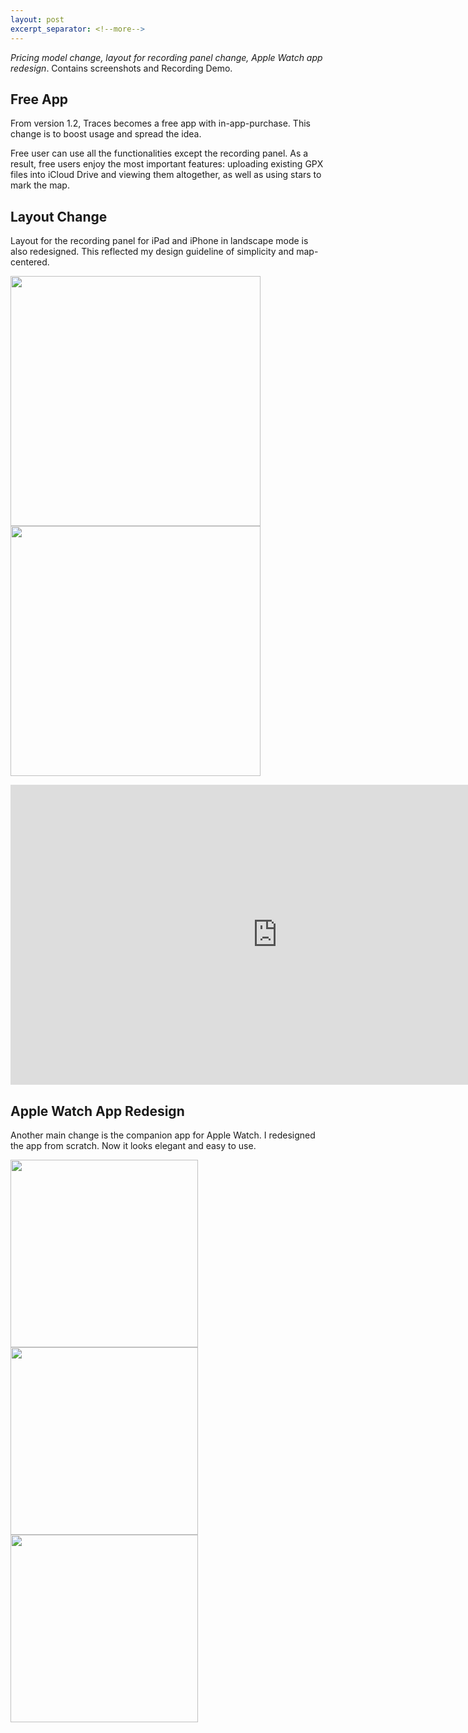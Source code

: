 ```yaml
---
layout: post
excerpt_separator: <!--more-->
---
```


*Pricing model change, layout for recording panel change, Apple Watch app redesign*. Contains screenshots and Recording Demo.

<!--more-->

## Free App

From version 1.2, Traces becomes a free app with in-app-purchase. This change is to boost usage and spread the idea.

Free user can use all the functionalities except the recording panel. As a result, free users enjoy the most important features: uploading existing GPX files into iCloud Drive and viewing them altogether, as well as using stars to mark the map.

## Layout Change

Layout for the recording panel for iPad and iPhone in landscape mode is also redesigned. This reflected my design guideline of simplicity and map-centered.

<a href="{{ site.baseurl }}/content/images/2015/1.png" data-lightbox="roadtrip"><img src="{{ site.baseurl }}/content/images/2015/1.png" width="400" /></a><a href="{{ site.baseurl }}/content/images/2015/2.png" data-lightbox="roadtrip"><img src="{{ site.baseurl }}/content/images/2015/2.png" height="400" /></a>

<iframe src="https://player.vimeo.com/video/148766637?color=ffffff&title=0&byline=0&portrait=0" width="853" height="480" frameborder="0" webkitallowfullscreen mozallowfullscreen allowfullscreen></iframe>

## Apple Watch App Redesign

Another main change is the companion app for Apple Watch. I redesigned the app from scratch. Now it looks elegant and easy to use.

<a href="{{ site.baseurl }}/content/images/2015/3.png" data-lightbox="roadtrip"><img src="{{ site.baseurl }}/content/images/2015/3.png" width="300" /></a>
<a href="{{ site.baseurl }}/content/images/2015/4.png" data-lightbox="roadtrip"><img src="{{ site.baseurl }}/content/images/2015/4.png" width="300" /></a>
<a href="{{ site.baseurl }}/content/images/2015/5.png" data-lightbox="roadtrip"><img src="{{ site.baseurl }}/content/images/2015/5.png" width="300" /></a>
